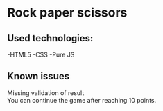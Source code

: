 # Rock paper scissors

## Used technologies:

-HTML5 -CSS -Pure JS

## Known issues

Missing validation of result <br />
You can continue the game after reaching 10 points.
